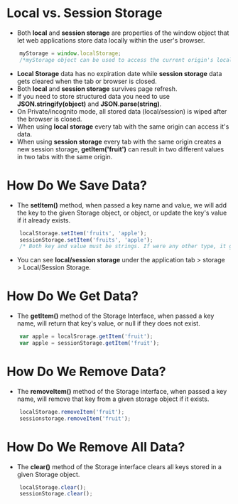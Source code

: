# Local vs. Session Storage
* Both __local__ and __session storage__ are properties of the window object that let web applications store data locally within the user's browser.

```js
    myStorage = window.localStorage;
    /*myStorage object can be used to access the current origin's local storage space */
```

* __Local Storage__ data has no expiration date while __session storage__ data gets cleared when the tab or browser is closed.
* Both __local__ and __session storage__ survives page refresh.
* If you need to store structured data you need to use __JSON.stringify(object)__ and __JSON.parse(string)__.
* On Private/incognito mode, all stored data (local/session) is wiped after the browser is closed.
* When using __local storage__ every tab with the same origin can access it's data.
* When using __session storage__ every tab with the same origin creates a new session storage, __getItem('fruit')__ can result in two different values in two tabs with the same origin.

# How Do We Save Data?
* The __setItem()__ method, when passed a key name and value, we will add the key to the given Storage object, or object, or update the key's value if it already exists.

```js
    localStorage.setItem('fruits', 'apple');
    sessionStorage.setItem('fruits', 'apple');
    /* Both key and value must be strings. If were any other type, it gets converted to string automatically */
```

* You can see __local/session storage__ under the application tab > storage > Local/Session Storage.

# How Do We Get Data?
* The __getItem()__ method of the Storage Interface, when passed a key name, will return that key's value, or null if they does not exist.

```js
    var apple = localSrorage.getItem('fruit');
    var apple = sessionStorage.getItem('fruit');
```

# How Do We Remove Data?
* The __removeItem()__ method of the Storage interface, when passed a key name, will remove that key from a given storage object if it exists.

```js
    localStorage.removeItem('fruit');
    sessionstorage.removeItem('fruit');
```

# How Do We Remove All Data?
* The __clear()__ method of the Storage interface clears all keys stored in a given Storage object.

```js
    localStorage.clear();
    sessionStorage.clear();
```